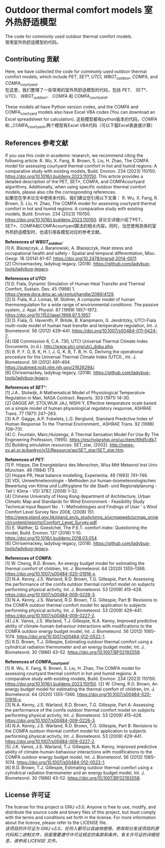 # Outdoor thermal comfort models 室外热舒适模型
The code for commonly used outdoor thermal comfort models.  
常用室外热舒适模型的代码。

## Contributing 贡献

Here, we have collected the code for commonly used outdoor thermal comfort models, which include _PET_, _SET_\*, _UTCI_, _WBGT<sub>outdoor</sub>_, _COMFA_, and _COMFA<sub>courtyard</sub>_.  
在这里，我们整理了一些常用的室外热舒适模型的代码，包括 _PET_、 _SET_\*、_UTCI_、 _WBGT<sub>outdoor</sub>_、 _COMFA_ 和 _COMFA<sub>courtyard</sub>_。   
  
These models all have Python version codes, and the COMFA and COMFA<sub>courtyard</sub> models also have Excel VBA codes (You can download an Excel spreadsheet for calculation).
这些模型都有python版本的代码，_COMFA_ 和 _COMFA<sub>courtyard</sub>_两个模型有Excel VBA代码（可以下载Excel表直接计算）

## References 参考文献

If you use this code in academic research, we recommend citing the following article: R. Wu, X. Fang, R. Brown, S. Liu, H. Zhao, The COMFA model for assessing courtyard thermal comfort in hot and humid regions: A comparative study with existing models, Build. Environ. 234 (2023) 110150. https://doi.org/10.1016/j.buildenv.2023.110150. This article provides a detailed description of the PET, SET*, COMFA, and COMFAcourtyard algorithms. Additionally, when using specific outdoor thermal comfort models, please also cite the corresponding references.  
如果您在学术论文中使用本代码，我们建议您引用以下文章： R. Wu, X. Fang, R. Brown, S. Liu, H. Zhao, The COMFA model for assessing courtyard thermal comfort in hot and humid regions: A comparative study with existing models, Build. Environ. 234 (2023) 110150. https://doi.org/10.1016/j.buildenv.2023.110150. 该论文详细介绍了PET、SET*、COMFA和COMFAcourtyard算法的相关内容。同时，当您使用具体的室外热舒适模型时，也请引用各模型对应的参考文献。

**References of _WBGT<sub>outdoor</sub>_**:  
[1] K. Blazejczyk, J. Baranowski, A. Blazejczyk, Heat stress and occupational health and safety - Spatial and temporal differentiation, Misc. Geogr. 18 (2014) 61–67. https://doi.org/10.2478/mgrsd-2014-0011.   
[2] Chriswmackey, ladybug-legacy, (2018). https://github.com/ladybug-tools/ladybug-legacy.  
    
**References of _UTCI_**:  
[1] D. Fiala, Dynamic Simulation of Human Heat Transfer and Thermal Comfort, Sustain. Dev. 45 (1998) 1. https://www.dora.dmu.ac.uk/xmlui/handle/2086/4129.  
[2] D. Fiala, K.J. Lomas, M. Stohrer, A computer model of human thermoregulation for a wide range of environmental conditions: The passive system, J. Appl. Physiol. 87 (1999) 1957–1972. https://doi.org/10.1152/jappl.1999.87.5.1957.  
[3] D. Fiala, G. Havenith, P. Bröde, B. Kampmann, G. Jendritzky, UTCI-Fiala multi-node model of human heat transfer and temperature regulation, Int. J. Biometeorol. 56 (2012) 429–441. https://doi.org/10.1007/s00484-011-0424-7.  
[4] ISB Commission 6, C.A. 730, UTCI Universal Thermal Climate Index Documents, (n.d.). http://www.utci.org/utci_doku.php.  
[5] B. P, F. D, B. K, H. I, J. G, K. B, T. B, H. G, Deriving the operational procedure for the Universal Thermal Climate Index (UTCI)., Int. J. Biometeorol. 56 (2012) 481–494. https://pubmed.ncbi.nlm.nih.gov/21626294/.  
[6] Chriswmackey, ladybug-legacy, (2018). https://github.com/ladybug-tools/ladybug-legacy.  

**References of _SET_***:  
[1] J.A.. Stolwijk, A Mathematical Model of Physiological Temperature Regulation in Man, NASA Contract. Reports. 303 (1971) 14–30.  
[2] GAGGE AP, STOLWIJK JAJ, NISHI Y, Effective temperature scale based on a simple model of human physiological regulatory response, ASHRAE Trans. 77 (1971) 247–263.  
[3] A.P. Gagge, A.P. Fobelets, L.G. Berglund, Standard Predictive Index of Human Response To the Thermal Environment., ASHRAE Trans. 92 (1986) 709–731.  
[4] C. Fountain, Marc;Huizenga, A Thermal Sensation Model For Use By The Engineering Profession, (1995). https://escholarship.org/uc/item/89d5c8k7.  
[5] Building simulation resources: SET_star, (2002). http://news-sv.aij.or.jp/kankyo/s12/Resource/ap/SET_star/SET_star.htm.  

**References of _PET_**:  
[1] P. Höppe, Die Energiebilanz des Menschen, Wiss Mitt Meteorol Inst Univ München. 49 (1984) 173.  
[2] Hoppe PR, Heat balance modelling, Experientia. 49 (1993) 741–746.  
[3] VDI, Umweltmeteorologie - Methoden zur human-biometeorologischen Bewertung von Klima und Lufthygiene für die Stadt- und Regionalplanung - Teil I: Klima - VDI 3787, (2008) 1–32.  
[4] Chinese University of Hong Kong department of Architecture, Urban Climatic Map and Standards for Wind Environment - Feasibility Study Technical Input Report No . 1 : Methodologies and Findings of User ’ s Wind Comfort Level Survey Nov 2008, (2008) 151. http://www.pland.gov.hk/pland_en/p_study/prog_s/ucmapweb/ucmap_project/content/reports/Comfort_Level_Survey.pdf.  
[5] E. Walther, Q. Goestchel, The P.E.T. comfort index: Questioning the model, Build. Environ. 137 (2018) 1–10. https://doi.org/10.1016/j.buildenv.2018.03.054.  
[6] Chriswmackey, ladybug-legacy, (2018). https://github.com/ladybug-tools/ladybug-legacy.  

**References of _COMFA_**:  
[1] W. Cheng, R.D. Brown, An energy budget model for estimating the thermal comfort of children, Int. J. Biometeorol. 64 (2020) 1355–1366. https://doi.org/10.1007/s00484-020-01916-x.  
[2] N.A. Kenny, J.S. Warland, R.D. Brown, T.G. Gillespie, Part A: Assessing the performance of the comfa outdoor thermal comfort model on subjects performing physical activity, Int. J. Biometeorol. 53 (2009) 415–428. https://doi.org/10.1007/s00484-009-0226-3.  
[3] N.A. Kenny, J.S. Warland, R.D. Brown, T.G. Gillespie, Part B: Revisions to the COMFA outdoor thermal comfort model for application to subjects performing physical activity, Int. J. Biometeorol. 53 (2009) 429–441. https://doi.org/10.1007/s00484-009-0227-2.  
[4] J.K. Vanos, J.S. Warland, T.J. Gillespie, N.A. Kenny, Improved predictive ability of climate-human-behaviour interactions with modifications to the COMFA outdoor energy budget model, Int. J. Biometeorol. 56 (2012) 1065–1074. https://doi.org/10.1007/s00484-012-0522-1.  
[5] R.D. Brown, T.J. Gillespie, Estimating outdoor thermal comfort using a cylindrical radiation thermometer and an energy budget model, Int. J. Biometeorol. 30 (1986) 43–52. https://doi.org/10.1007/BF02192058.  

**References of _COMFA<sub>courtyard</sub>_**:  
[1] R. Wu, X. Fang, R. Brown, S. Liu, H. Zhao, The COMFA model for assessing courtyard thermal comfort in hot and humid regions: A comparative study with existing models, Build. Environ. 234 (2023) 110150. https://doi.org/10.1016/j.buildenv.2023.110150.
[2] W. Cheng, R.D. Brown, An energy budget model for estimating the thermal comfort of children, Int. J. Biometeorol. 64 (2020) 1355–1366. https://doi.org/10.1007/s00484-020-01916-x.  
[3] N.A. Kenny, J.S. Warland, R.D. Brown, T.G. Gillespie, Part A: Assessing the performance of the comfa outdoor thermal comfort model on subjects performing physical activity, Int. J. Biometeorol. 53 (2009) 415–428. https://doi.org/10.1007/s00484-009-0226-3.  
[4] N.A. Kenny, J.S. Warland, R.D. Brown, T.G. Gillespie, Part B: Revisions to the COMFA outdoor thermal comfort model for application to subjects performing physical activity, Int. J. Biometeorol. 53 (2009) 429–441. https://doi.org/10.1007/s00484-009-0227-2.  
[5] J.K. Vanos, J.S. Warland, T.J. Gillespie, N.A. Kenny, Improved predictive ability of climate-human-behaviour interactions with modifications to the COMFA outdoor energy budget model, Int. J. Biometeorol. 56 (2012) 1065–1074. https://doi.org/10.1007/s00484-012-0522-1.  
[6] R.D. Brown, T.J. Gillespie, Estimating outdoor thermal comfort using a cylindrical radiation thermometer and an energy budget model, Int. J. Biometeorol. 30 (1986) 43–52. https://doi.org/10.1007/BF02192058.  
    
## License 许可证
The license for this project is GNU v3.0. Anyone is free to use, modify, and distribute the source code and binary files of this project, but must comply with the terms and conditions set forth in the license. For more information about the license, please refer to the LICENSE file.  
_该项目的许可证为 GNU v3.0。任何人都可以自由地使用、修改和分发该项目的源代码和二进制文件，但是需要遵守许可证规定的条款和条件。有关许可证的详细信息，请参阅 LICENSE 文件。_ 

